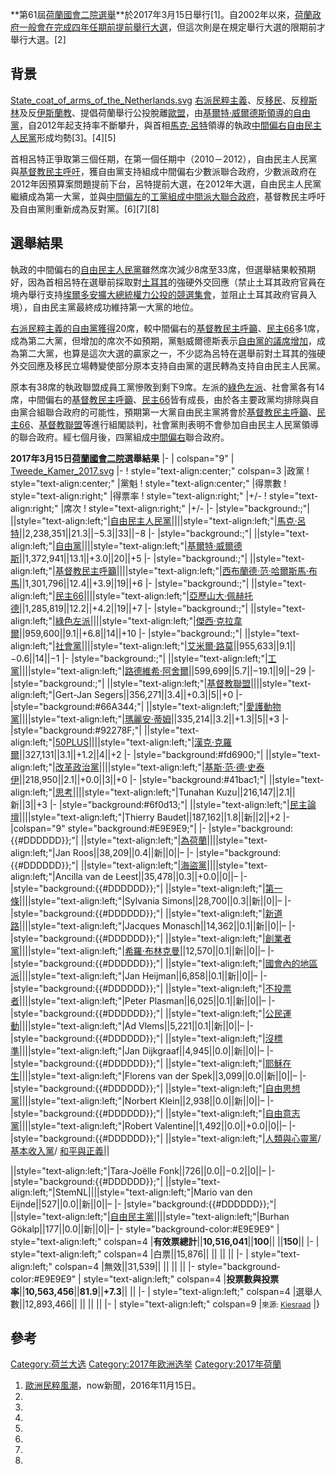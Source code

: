 **第61屆[荷蘭國會二院選舉](https://zh.wikipedia.org/wiki/荷蘭國會二院 "wikilink")**於2017年3月15日舉行\[1\]。自2002年以來，[荷蘭政府一般會在完成四年任期前提前舉行大選](https://zh.wikipedia.org/wiki/荷蘭 "wikilink")，但這次則是在規定舉行大選的限期前才舉行大選。\[2\]

## 背景

[State_coat_of_arms_of_the_Netherlands.svg](https://zh.wikipedia.org/wiki/File:State_coat_of_arms_of_the_Netherlands.svg "fig:State_coat_of_arms_of_the_Netherlands.svg") [右派民粹主義](https://zh.wikipedia.org/wiki/右派民粹主義 "wikilink")、反[移民](../Page/移民.md "wikilink")、反[穆斯林](../Page/穆斯林.md "wikilink")及反[伊斯蘭教](https://zh.wikipedia.org/wiki/伊斯蘭教 "wikilink")、提倡荷蘭舉行公投脫離[歐盟](https://zh.wikipedia.org/wiki/歐盟 "wikilink")，由[基爾特·威爾德斯領導的](https://zh.wikipedia.org/wiki/基爾特·威爾德斯 "wikilink")[自由黨](../Page/自由黨_\(荷蘭\).md "wikilink")，自2012年起支持率不斷攀升，與首相[馬克·呂特](../Page/馬克·呂特.md "wikilink")領導的執政[中間偏右](../Page/中間偏右.md "wikilink")[自由民主人民黨](../Page/自由民主人民黨.md "wikilink")形成均勢\[3\]。\[4\]\[5\]

首相呂特正爭取第三個任期，在第一個任期中（2010－2012），自由民主人民黨與[基督教民主呼吁](https://zh.wikipedia.org/wiki/基督教民主呼吁 "wikilink")，獲自由黨支持組成中間偏右少數派聯合政府，少數派政府在2012年因預算案問題提前下台，呂特提前大選，在2012年大選，自由民主人民黨繼續成為第一大黨，並與[中間偏左](../Page/中間偏左.md "wikilink")的[工黨組成中間派](../Page/工黨_\(荷蘭\).md "wikilink")[大聯合政府](../Page/大聯合政府.md "wikilink")，基督教民主呼吁及自由黨則重新成為反對黨。\[6\]\[7\]\[8\]

## 選舉結果

執政的中間偏右的[自由民主人民黨](../Page/自由民主人民黨.md "wikilink")雖然席次減少8席至33席，但選舉結果較預期好，因為首相呂特在選舉前採取對[土耳其](../Page/土耳其.md "wikilink")的強硬外交回應（禁止土耳其政府官員在境內舉行支持[埃爾多安擴大總統權力公投的競選集會](https://zh.wikipedia.org/wiki/埃爾多安 "wikilink")，並阻止土耳其政府官員入境），自由民主黨最終成功維持第一大黨的地位。

[右派民粹主義的](https://zh.wikipedia.org/wiki/右派民粹主義 "wikilink")[自由黨獲得](../Page/自由黨_\(荷蘭\).md "wikilink")20席，較中間偏右的[基督教民主呼籲](../Page/基督教民主呼籲.md "wikilink")、[民主66](../Page/民主66.md "wikilink")多1席，成為第二大黨，但增加的席次不如預期，黨魁威爾德斯表示[自由黨的議席增加](../Page/自由黨_\(荷蘭\).md "wikilink")，成為第二大黨，也算是這次大選的贏家之一，不少認為呂特在選舉前對土耳其的強硬外交回應及移民立場轉變使部分原本支持自由黨的選民轉為支持自由民主人民黨。

原本有38席的執政聯盟成員工黨慘敗到剩下9席。左派的[綠色左派](../Page/綠色左派.md "wikilink")、社會黨各有14席，中間偏右的[基督教民主呼籲](../Page/基督教民主呼籲.md "wikilink")、[民主66](../Page/民主66.md "wikilink")皆有成長，由於各主要政黨均排除與自由黨合組聯合政府的可能性，預期第一大黨自由民主黨將會於[基督教民主呼籲](../Page/基督教民主呼籲.md "wikilink")、[民主66](../Page/民主66.md "wikilink")、[基督教聯盟](../Page/基督教聯盟.md "wikilink")等進行組閣談判，社會黨則表明不會參加自由民主人民黨領導的聯合政府。經七個月後，四黨組成[中間偏右](../Page/中間偏右.md "wikilink")聯合政府。

**2017年3月15日[荷蘭](https://zh.wikipedia.org/wiki/荷蘭 "wikilink")[國會二院](../Page/國會二院.md "wikilink")選舉結果** |- | colspan="9" | [Tweede_Kamer_2017.svg](https://zh.wikipedia.org/wiki/File:Tweede_Kamer_2017.svg "fig:Tweede_Kamer_2017.svg") |- \! style="text-align:center;" colspan=3 |政黨 \! style="text-align:center;" |黨魁 \! style="text-align:center;" |得票數 \! style="text-align:right;" |得票率 \! style="text-align:right;" |+/- \! style="text-align:right;" |席次 \! style="text-align:right;" |+/- |- |style="background:;"| ||style="text-align:left;"|[自由民主人民黨](../Page/自由民主人民黨.md "wikilink")||||style="text-align:left;"|[馬克·呂特](../Page/馬克·呂特.md "wikilink")||2,238,351||21.3||−5.3||33||−8 |- |style="background:;"| ||style="text-align:left;"|[自由黨](../Page/自由黨_\(荷蘭\).md "wikilink")||||style="text-align:left;"|[基爾特·威爾德斯](https://zh.wikipedia.org/wiki/基爾特·威爾德斯 "wikilink")||1,372,941||13.1||+3.0||20||+5 |- |style="background:;"| ||style="text-align:left;"|[基督教民主呼籲](../Page/基督教民主呼籲.md "wikilink")||||style="text-align:left;"|[西布蘭德·范·哈爾斯馬·布馬](https://zh.wikipedia.org/wiki/西布蘭德·范·哈爾斯馬·布馬 "wikilink")||1,301,796||12.4||+3.9||19||+6 |- |style="background:;"| ||style="text-align:left;"|[民主66](../Page/民主66.md "wikilink")||||style="text-align:left;"|[亞歷山大·佩赫托德](https://zh.wikipedia.org/wiki/亞歷山大·佩赫托德 "wikilink")||1,285,819||12.2||+4.2||19||+7 |- |style="background:;"| ||style="text-align:left;"|[綠色左派](../Page/綠色左派.md "wikilink")||||style="text-align:left;"|[傑西·克拉韋爾](https://zh.wikipedia.org/wiki/傑西·克拉韋爾 "wikilink")||959,600||9.1||+6.8||14||+10 |- |style="background:;"| ||style="text-align:left;"|[社會黨](../Page/社會黨_\(荷蘭\).md "wikilink")||||style="text-align:left;"|[艾米爾·路莫](https://zh.wikipedia.org/wiki/艾米爾·路莫 "wikilink")||955,633||9.1||−0.6||14||−1 |- |style="background:;"| ||style="text-align:left;"|[工黨](../Page/工黨_\(荷蘭\).md "wikilink")||||style="text-align:left;"|[路德維希·阿舍爾](https://zh.wikipedia.org/wiki/路德維希·阿舍爾 "wikilink")||599,699||5.7||−19.1||9||−29 |- |style="background:;"| ||style="text-align:left;"|[基督教聯盟](../Page/基督教聯盟.md "wikilink")||||style="text-align:left;"|Gert-Jan Segers||356,271||3.4||+0.3||5||+0 |- |style="background:\#66A344;"| ||style="text-align:left;"|[愛護動物黨](https://zh.wikipedia.org/wiki/爱护動物黨 "wikilink")||||style="text-align:left;"|[瑪麗安·蒂姆](https://zh.wikipedia.org/wiki/瑪麗安·蒂姆 "wikilink")||335,214||3.2||+1.3||5||+3 |- |style="background:\#92278F;"| ||style="text-align:left;"|[50PLUS](https://zh.wikipedia.org/wiki/50PLUS "wikilink")||||style="text-align:left;"|[漢克·克羅爾](https://zh.wikipedia.org/wiki/漢克·克羅爾 "wikilink")||327,131||3.1||+1.2||4||+2 |- |style="background:\#fd6900;"| ||style="text-align:left;"|[改革政治黨](https://zh.wikipedia.org/wiki/改革政治黨 "wikilink")||||style="text-align:left;"|[基斯·范·德·史泰伊](https://zh.wikipedia.org/wiki/基斯·范·德·史泰伊 "wikilink")||218,950||2.1||+0.0||3||+0 |- |style="background:\#41bac1;"| ||style="text-align:left;"|[思考](https://zh.wikipedia.org/wiki/思考_\(荷蘭\) "wikilink")||||style="text-align:left;"|Tunahan Kuzu||216,147||2.1||新||3||+3 |- |style="background:\#6f0d13;"| ||style="text-align:left;"|[民主論壇](https://zh.wikipedia.org/wiki/民主論壇 "wikilink")||||style="text-align:left;"|Thierry Baudet||187,162||1.8||新||2||+2 |- |colspan="9" style="background:\#E9E9E9;"| |- |style="background:{{\#DDDDDD}};"| ||style="text-align:left;"|[為荷蘭](https://zh.wikipedia.org/wiki/為荷蘭 "wikilink")||||style="text-align:left;"|Jan Roos||38,209||0.4||新||0||– |- |style="background:{{\#DDDDDD}};"| ||style="text-align:left;"|[海盜黨](https://zh.wikipedia.org/wiki/荷蘭海盜黨 "wikilink")||||style="text-align:left;"|Ancilla van de Leest||35,478||0.3||+0.0||0||– |- |style="background:{{\#DDDDDD}};"| ||style="text-align:left;"|[第一條](https://zh.wikipedia.org/wiki/第一條 "wikilink")||||style="text-align:left;"|Sylvania Simons||28,700||0.3||新||0||– |- |style="background:{{\#DDDDDD}};"| ||style="text-align:left;"|[新道路](https://zh.wikipedia.org/wiki/新道路 "wikilink")||||style="text-align:left;"|Jacques Monasch||14,362||0.1||新||0||– |- |style="background:{{\#DDDDDD}};"| ||style="text-align:left;"|[創業者黨](https://zh.wikipedia.org/wiki/創業者黨 "wikilink")||||style="text-align:left;"|[希羅·布林克曼](https://zh.wikipedia.org/wiki/希羅·布林克曼 "wikilink")||12,570||0.1||新||0||– |- |style="background:{{\#DDDDDD}};"| ||style="text-align:left;"|[國會內的地區派](https://zh.wikipedia.org/wiki/國會內的地區派 "wikilink")||||style="text-align:left;"|Jan Heijman||6,858||0.1||新||0||– |- |style="background:{{\#DDDDDD}};"| ||style="text-align:left;"|[不投票者](https://zh.wikipedia.org/wiki/不投票者 "wikilink")||||style="text-align:left;"|Peter Plasman||6,025||0.1||新||0||– |- |style="background:{{\#DDDDDD}};"| ||style="text-align:left;"|[公民運動](https://zh.wikipedia.org/wiki/公民運動 "wikilink")||||style="text-align:left;"|Ad Vlems||5,221||0.1||新||0||– |- |style="background:{{\#DDDDDD}};"| ||style="text-align:left;"|[沒標準](https://zh.wikipedia.org/wiki/沒標準 "wikilink")||||style="text-align:left;"|Jan Dijkgraaf||4,945||0.0||新||0||– |- |style="background:{{\#DDDDDD}};"| ||style="text-align:left;"|[耶穌在生](https://zh.wikipedia.org/wiki/耶穌在生 "wikilink")||||style="text-align:left;"|Florens van der Spek||3,099||0.0||新||0||– |- |style="background:{{\#DDDDDD}};"| ||style="text-align:left;"|[自由思想黨](https://zh.wikipedia.org/wiki/自由思想黨 "wikilink")||||style="text-align:left;"|Norbert Klein||2,938||0.0||新||0||– |- |style="background:{{\#DDDDDD}};"| ||style="text-align:left;"|[自由意志黨](https://zh.wikipedia.org/wiki/自由意志黨_\(荷蘭\) "wikilink")||||style="text-align:left;"|Robert Valentine||1,492||0.0||+0.0||0||– |- |style="background:{{\#DDDDDD}};"| ||style="text-align:left;"|[人類與心靈黨](https://zh.wikipedia.org/wiki/人類與心靈黨 "wikilink")/
[基本收入黨](https://zh.wikipedia.org/wiki/基本收入黨 "wikilink")/
[和平與正義](https://zh.wikipedia.org/wiki/和平與正義 "wikilink")||

||style="text-align:left;"|Tara-Joëlle Fonk||726||0.0||−0.2||0||– |- |style="background:{{\#DDDDDD}};"| ||style="text-align:left;"|StemNL||||style="text-align:left;"|Mario van den Eijnde||527||0.0||新||0||– |- |style="background:{{\#DDDDDD}};"| ||style="text-align:left;"|[自由民主黨](https://zh.wikipedia.org/wiki/自由民主黨_\(荷蘭\) "wikilink")||||style="text-align:left;"|Burhan Gökalp||177||0.0||新||0||– |- style="background-color:\#E9E9E9" | style="text-align:left;" colspan=4 |**有效票總計**||**10,516,041**||**100**|| ||**150**|| |- | style="text-align:left;" colspan=4 |白票||15,876|| || || || |- | style="text-align:left;" colspan=4 |無效||31,539|| || || || |- style="background-color:\#E9E9E9" | style="text-align:left;" colspan=4 |**投票數與投票率**||**10,563,456**||**81.9**||**+7.3**|| || |- | style="text-align:left;" colspan=4 |選舉人數||12,893,466|| || || || |- | style="text-align:left;" colspan=9 |<small>來源: [Kiesraad](https://www.kiesraad.nl/adviezen-en-publicaties/rapporten/2017/3/kerngegevens-tweede-kamerverkiezing-2017/kerngegevens-tweede-kamerverkiezing-2017)</small> |}<noinclude>

## 參考

[Category:荷兰大选](https://zh.wikipedia.org/wiki/Category:荷兰大选 "wikilink") [Category:2017年欧洲选举](https://zh.wikipedia.org/wiki/Category:2017年欧洲选举 "wikilink") [Category:2017年荷蘭](https://zh.wikipedia.org/wiki/Category:2017年荷蘭 "wikilink")

1.  [歐洲民粹風潮](http://news.now.com/home/international/player?newsId=200493)，now新聞，2016年11月15日。
2.
3.
4.
5.
6.
7.
8.